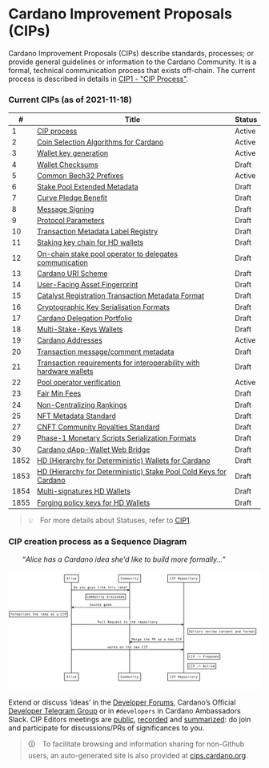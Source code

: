 # Cardano Improvement Proposals (CIPs)


Cardano Improvement Proposals (CIPs) describe standards, processes; or provide general guidelines or information to the Cardano Community. It is a formal, technical communication process that exists off-chain.
The current process is described in details in [CIP1 - "CIP Process"](./CIP-0001).

### Current CIPs (as of 2021-11-18)

| # | Title | Status | 
| --- | --- | --- |
| 1 | [CIP process](./CIP-0001) | Active |
| 2 | [Coin Selection Algorithms for Cardano](./CIP-0002) | Active |
| 3 | [Wallet key generation](./CIP-0003) | Active |
| 4 | [Wallet Checksums](./CIP-0004) | Draft |
| 5 | [Common Bech32 Prefixes](./CIP-0005) | Active |
| 6 | [Stake Pool Extended Metadata](./CIP-0006) | Draft |
| 7 | [Curve Pledge Benefit](./CIP-0007) | Draft |
| 8 | [Message Signing](./CIP-0008) | Draft |
| 9 | [Protocol Parameters](./CIP-0009) | Draft |
| 10 | [Transaction Metadata Label Registry](./CIP-0010) | Draft |
| 11 | [Staking key chain for HD wallets](./CIP-0011) | Draft |
| 12 | [On-chain stake pool operator to delegates communication](./CIP-0012) | Draft |
| 13 | [Cardano URI Scheme](./CIP-0013) | Draft |
| 14 | [User-Facing Asset Fingerprint](./CIP-0014) | Draft |
| 15 | [Catalyst Registration Transaction Metadata Format](./CIP-0015) | Draft |
| 16 | [Cryptographic Key Serialisation Formats](./CIP-0016) | Draft |
| 17 | [Cardano Delegation Portfolio](./CIP-0017) | Draft |
| 18 | [Multi-Stake-Keys Wallets](./CIP-0018) | Draft |
| 19 | [Cardano Addresses](./CIP-0019) | Active |
| 20 | [Transaction message/comment metadata](./CIP-0020) | Draft |
| 21 | [Transaction requirements for interoperability with hardware wallets](./CIP-0021) | Draft |
| 22 | [Pool operator verification](./CIP-0022) | Active |
| 23 | [Fair Min Fees](./CIP-0023) | Draft |
| 24 | [Non-Centralizing Rankings](./CIP-0024) | Draft |
| 25 | [NFT Metadata Standard](./CIP-0025) | Draft |
| 27 | [CNFT Community Royalties Standard](./CIP-0027) | Draft |
| 29 | [Phase-1 Monetary Scripts Serialization Formats](./CIP-0029) | Draft |
| 30 | [Cardano dApp-Wallet Web Bridge](./CIP-0030) | Draft |
| 1852 | [HD (Hierarchy for Deterministic) Wallets for Cardano](./CIP-1852) | Draft |
| 1853 | [HD (Hierarchy for Deterministic) Stake Pool Cold Keys for Cardano](./CIP-1853) | Draft |
| 1854 | [Multi-signatures HD Wallets](./CIP-1854) | Draft |
| 1855 | [Forging policy keys for HD Wallets](./CIP-1855) | Draft |

> 💡 For more details about Statuses, refer to [CIP1](./CIP-0001).

### CIP creation process as a Sequence Diagram

  “_Alice has a Cardano idea she'd like to build more formally…_”

![Diagram: Mary interacting with community and editors for a Cardano Proposal](./BiweeklyMeetings/sequence_diagram.png?raw=true "sequence_diagram.png")

Extend or discuss ‘ideas’ in the [Developer Forums](https://forum.cardano.org/c/developers/cips/122), Cardano’s Official [Developer Telegram Group](https://t.me/CardanoDevelopersOfficial) or in `#developers` in Cardano Ambassadors Slack.
CIP Editors meetings are [public](https://www.crowdcast.io/cips-biweekly), [recorded](https://www.crowdcast.io/cips-biweekly) and [summarized](https://github.com/cardano-foundation/CIPs/tree/master/BiweeklyMeetings): do join and participate for discussions/PRs of significances to you.

> 🛈 To facilitate browsing and information sharing for non-Github users, an auto-generated site is also provided at [cips.cardano.org](https://cips.cardano.org/).
